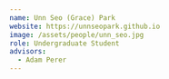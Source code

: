 ```yaml
---
name: Unn Seo (Grace) Park
website: https://unnseopark.github.io
image: /assets/people/unn_seo.jpg
role: Undergraduate Student
advisors:
  - Adam Perer
---
```

